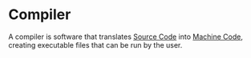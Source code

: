 # Compiler
A compiler is software that translates [Source Code](../Week-1-C/CS50x_Source-Code.md) into [Machine Code](../Week-1-C/CS50x_Source-Code.md), creating executable files that can be run by the user.
